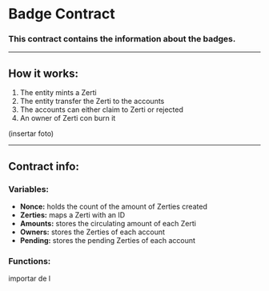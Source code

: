 # Badge Contract

### This contract contains the information about the badges.
 
 ---
 ## **How it works:**
1) The entity mints a Zerti
2) The entity transfer the Zerti to the accounts
3) The accounts can either claim to Zerti or rejected
4) An owner of Zerti con burn it

(insertar foto)

---
## **Contract info:**
### **Variables:**
* __Nonce:__ holds the count of the amount of Zerties created
* __Zerties:__ maps a Zerti with an ID
* __Amounts:__ stores the circulating amount of each Zerti
* __Owners:__ stores the Zerties of each account
* __Pending:__ stores the pending Zerties of each account

### **Functions:**
importar de l



